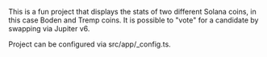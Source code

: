 This is a fun project that displays the stats of two different Solana coins, in this case Boden and Tremp coins. It is possible to "vote" for a candidate by swapping via Jupiter v6.

Project can be configured via src/app/_config.ts.